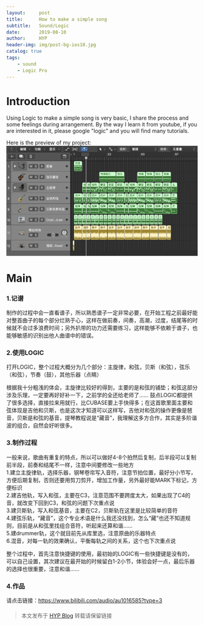 ```yaml
---
layout:     post
title:      How to make a simple song
subtitle:   Sound/Logic
date:       2019-08-10
author:     HYP
header-img: img/post-bg-ios10.jpg
catalog: true
tags:
    - sound
    - Logic Pro
---
```


# Introduction

Using Logic to make a simple song is very basic, I share the process and some feelings during arrangement. By the way I learn it from youtube, if you are interested in it, please google "logic" and you will find many tutorials.

Here is the preview of my project:
![](https://raw.githubusercontent.com/yipinghan/yipinghan.github.io/master/img/logic面板.png)


# Main

### 1.记谱

制作的过程中会一直看谱子，所以熟悉谱子一定非常必要，在开始工程之前最好能对整首曲子的每个部分烂熟于心，这样在做前奏，间奏，高潮，过度，结尾等的时候就不会过多浪费时间；另外扒带的功力还需要练习，这样能够不依赖于谱子，也能够敏感的识别出他人曲谱中的错误。
	
### 2.使用LOGIC

打开LOGIC，整个过程大概分为几个部分：主旋律，和弦，贝斯（和弦），弦乐（和弦），节奏（鼓），其他乐器（点睛）

根据我十分粗浅的体会，主旋律比较好的得到，主要的是和弦的铺垫；和弦这部分涉及乐理，一定要再好好补一下，之前学的全还给老师了…… 鼓点LOGIC都提供了很多选择，直接拉来用就行，比CUBASE要上手快得多；在这首歌里面主要和弦体现是吉他和贝斯，也是这次才知道可以这样写，吉他对和弦的操作更像是琶音，贝斯是和弦的基音，提琴教程说是“藏音”，我理解这多方合作，其实是多阶谐波的组合，自然会好听很多。

### 3.制作过程

一般来说，歌曲有重复的特点，所以可以做好4-8个拍然后复制，后半段可以复制前半段，前奏和结尾不一样，注意中间要修改一些地方<br>
	1.建立主旋律轨，选择乐器，钢琴卷帘写入音符，注意节拍位置，最好分小节写，方便后期复制，否则还要用剪刀剪开，增加工作量，另外最好能MARK下标记，方便标识<br>
	2.建吉他轨，写入和弦，主要在C3，注意范围不要跨度太大，如果出现了C4的音，就改变下回到C3，和弦的问题下次重点说<br>
	3.建贝斯轨，写入和弦基音，主要在C2，贝斯轨在这里是比较简单的音符<br>
	4.建弦乐轨，“藏音”，这个专业术语是什么我还没找到，怎么“藏”也还不知道规则，目前是从和弦里找组合音符，听起来还算和谐……<br>
	5.建drummer轨，这个就目前先从库里选，注意原曲的乐器特点<br>
	6.混音，对每一轨的效果确认，平衡每轨之间的关系，这个也下次重点说<br>

整个过程中，首先注意快捷键的使用，最初始的LOGIC有一些快捷键是没有的，可以自己设置，其次建议在最开始的时候留白1-2小节，体验会好一点，最后乐器的选择也很重要，注意和谐……

### 4.作品
请点击链接：<https://www.bilibili.com/audio/au1016585?type=3>

#### 

> 本文发布于 [HYP Blog](http://yipinghan.github.io) 转载请保留链接

